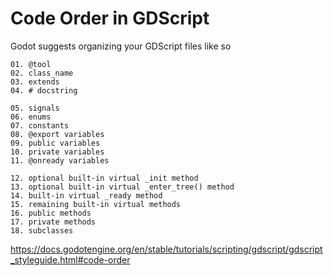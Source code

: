 # Code Order in GDScript

Godot suggests organizing your GDScript files like so

```
01. @tool
02. class_name
03. extends
04. # docstring

05. signals
06. enums
07. constants
08. @export variables
09. public variables
10. private variables
11. @onready variables

12. optional built-in virtual _init method
13. optional built-in virtual _enter_tree() method
14. built-in virtual _ready method
15. remaining built-in virtual methods
16. public methods
17. private methods
18. subclasses
```

https://docs.godotengine.org/en/stable/tutorials/scripting/gdscript/gdscript_styleguide.html#code-order
